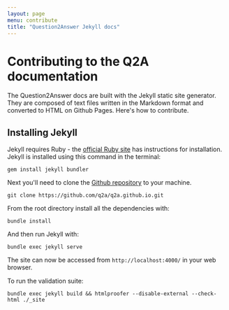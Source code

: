 ```yaml
---
layout: page
menu: contribute
title: "Question2Answer Jekyll docs"
---
```


# Contributing to the Q2A documentation

The Question2Answer docs are built with the Jekyll static site generator. They are composed of text files written in the Markdown format and converted to HTML on Github Pages. Here's how to contribute.


## Installing Jekyll

Jekyll requires Ruby - the [official Ruby site](https://www.ruby-lang.org/en/downloads/) has instructions for installation. Jekyll is installed using this command in the terminal:

	gem install jekyll bundler

Next you'll need to clone the [Github repository](https://github.com/q2a/q2a.github.io) to your machine. 

```git clone https://github.com/q2a/q2a.github.io.git```

From the root directory install all the dependencies with:

	bundle install

And then run Jekyll with:

	bundle exec jekyll serve

The site can now be accessed from `http://localhost:4000/` in your web browser.

To run the validation suite:

	bundle exec jekyll build && htmlproofer --disable-external --check-html ./_site
